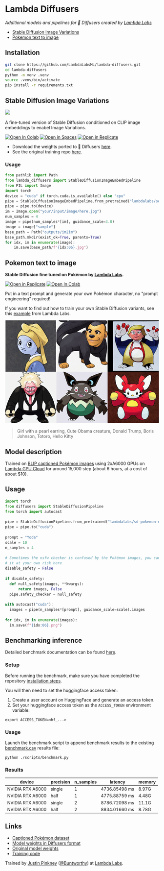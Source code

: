# Lambda Diffusers

_Additional models and pipelines for 🤗 Diffusers created by [Lambda Labs](https://lambdalabs.com/)_

- [Stable Diffusion Image Variations](#stable-diffusion-image-variations)
- [Pokemon text to image](#pokemon-text-to-image)

## Installation

```bash
git clone https://github.com/LambdaLabsML/lambda-diffusers.git
cd lambda-diffusers
python -m venv .venv
source .venv/bin/activate
pip install -r requirements.txt
```

## Stable Diffusion Image Variations

![](https://raw.githubusercontent.com/justinpinkney/stable-diffusion/main/assets/im-vars-thin.jpg)

A fine-tuned version of Stable Diffusion conditioned on CLIP image embeddings to enabel Image Variations.

[![Open In Colab](https://colab.research.google.com/assets/colab-badge.svg)](https://colab.research.google.com/drive/1JqNbI_kDq_Gth2MIYdsphgNgyGIJxBgB?usp=sharing)
[![Open in Spaces](https://img.shields.io/badge/%F0%9F%A4%97-Open%20in%20Spaces-orange)](https://huggingface.co/spaces/lambdalabs/stable-diffusion-image-variations)
[![Open in Replicate](https://img.shields.io/badge/%F0%9F%9A%80-Open%20in%20Replicate-%23fff891)](https://replicate.com/lambdal/stable-diffusion-image-variation)

- Download the weights ported to 🤗 Diffusers [here](https://huggingface.co/lambdalabs/sd-image-variations-diffusers).
- See the original training repo [here](https://github.com/justinpinkney/stable-diffusion).

### Usage

```python
from pathlib import Path
from lambda_diffusers import StableDiffusionImageEmbedPipeline
from PIL import Image
import torch
device = "cuda" if torch.cuda.is_available() else "cpu"
pipe = StableDiffusionImageEmbedPipeline.from_pretrained("lambdalabs/sd-image-variations-diffusers")
pipe = pipe.to(device)
im = Image.open("your/input/image/here.jpg")
num_samples = 4
image = pipe(num_samples*[im], guidance_scale=3.0)
image = image["sample"]
base_path = Path("outputs/im2im")
base_path.mkdir(exist_ok=True, parents=True)
for idx, im in enumerate(image):
    im.save(base_path/f"{idx:06}.jpg")
```

## Pokemon text to image

__Stable Diffusion fine tuned on Pokémon by [Lambda Labs](https://lambdalabs.com/).__

[![Open in Replicate](https://img.shields.io/badge/%F0%9F%9A%80-Open%20in%20Replicate-%23fff891)](https://replicate.com/lambdal/text-to-pokemon)
[![Open In Colab](https://colab.research.google.com/assets/colab-badge.svg)](https://colab.research.google.com/github/LambdaLabsML/lambda-diffusers/blob/main/notebooks/pokemon_demo.ipynb)

Put in a text prompt and generate your own Pokémon character, no "prompt engineering" required!

If you want to find out how to train your own Stable Diffusion variants, see this [example](https://github.com/LambdaLabsML/examples/tree/main/stable-diffusion-finetuning) from Lambda Labs.

![](https://raw.githubusercontent.com/LambdaLabsML/examples/main/stable-diffusion-finetuning/README_files/montage.jpg)

> Girl with a pearl earring, Cute Obama creature, Donald Trump, Boris Johnson, Totoro, Hello Kitty

## Model description

Trained on [BLIP captioned Pokémon images](https://huggingface.co/datasets/lambdalabs/pokemon-blip-captions) using 2xA6000 GPUs on [Lambda GPU Cloud](https://lambdalabs.com/service/gpu-cloud) for around 15,000 step (about 6 hours, at a cost of about $10).

## Usage


```python
import torch
from diffusers import StableDiffusionPipeline
from torch import autocast

pipe = StableDiffusionPipeline.from_pretrained("lambdalabs/sd-pokemon-diffusers", torch_dtype=torch.float16)  
pipe = pipe.to("cuda")

prompt = "Yoda"
scale = 10
n_samples = 4

# Sometimes the nsfw checker is confused by the Pokémon images, you can disable
# it at your own risk here
disable_safety = False

if disable_safety:
  def null_safety(images, **kwargs):
      return images, False
  pipe.safety_checker = null_safety

with autocast("cuda"):
  images = pipe(n_samples*[prompt], guidance_scale=scale).images

for idx, im in enumerate(images):
  im.save(f"{idx:06}.png")
```

## Benchmarking inference

Detailed benchmark documentation can be found [here](./docs/benchmark.md).

### Setup

Before running the benchmark, make sure you have completed the repository [installation steps](#installation).

You will then need to set the huggingface access token:
1. Create a user account on HuggingFace and generate an access token.
2. Set your huggingface access token as the `ACCESS_TOKEN` environment variable:
```
export ACCESS_TOKEN=<hf_...>
```

### Usage

Launch the benchmark script to append benchmark results to the existing [benchmark.csv](./benchmark.csv) results file:
```
python ./scripts/benchmark.py
```

### Results

|device          |precision|n_samples|latency      |memory|
|----------------|---------|---------|-------------|------|
|NVIDIA RTX A6000|single   |1        |4736.85498 ms|8.97G |
|NVIDIA RTX A6000|half     |1        |4775.88759 ms|4.48G |
|NVIDIA RTX A6000|single   |2        |8786.72098 ms|11.1G |
|NVIDIA RTX A6000|half     |2        |8834.01660 ms|8.78G |


## Links

- [Captioned Pokémon dataset](https://huggingface.co/datasets/lambdalabs/pokemon-blip-captions)
- [Model weights in Diffusers format](https://huggingface.co/lambdalabs/sd-pokemon-diffusers)
- [Original model weights](https://huggingface.co/justinpinkney/pokemon-stable-diffusion)
- [Training code](https://github.com/justinpinkney/stable-diffusion)

Trained by [Justin Pinkney](justinpinkney.com) ([@Buntworthy](https://twitter.com/Buntworthy)) at [Lambda Labs](https://lambdalabs.com/).
